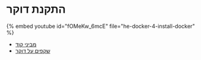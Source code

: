 # התקנת דוקר


{% embed youtube id="fOMeKw_6mcE" file="he-docker-4-install-docker" %}

* [מביני קוד](https://code-maven.com/)
* [שקפים על דוקר](https://code-maven.com/slides/docker)

